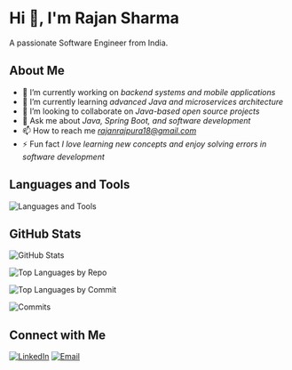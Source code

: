 # Hi 👋, I'm Rajan Sharma

A passionate Software Engineer from India.


## About Me

- 🔭 I’m currently working on *backend systems and mobile applications*
- 🌱 I’m currently learning *advanced Java and microservices architecture*
- 👯 I’m looking to collaborate on *Java-based open source projects*
- 💬 Ask me about *Java, Spring Boot, and software development*
- 📫 How to reach me *rajanrajpura18@gmail.com*
- ⚡ Fun fact *I love learning new concepts and enjoy solving errors in software development*

## Languages and Tools

![Languages and Tools](https://skillicons.dev/icons?i=java,spring,git,docker,react,jenkins)

## GitHub Stats

![GitHub Stats](https://github-readme-stats.vercel.app/api?username=Rajansharma0786&show_icons=true&theme=radical)

![Top Languages by Repo](https://github-readme-stats.vercel.app/api/top-langs/?username=Rajansharma0786&layout=compact&theme=radical)

![Top Languages by Commit](https://github-readme-stats.vercel.app/api/top-langs/?username=Rajansharma0786&langs_count=8&hide_progress=true&theme=radical)

![Commits](https://github-readme-streak-stats.herokuapp.com/?user=Rajansharma0786&theme=radical)

## Connect with Me

[![LinkedIn](https://img.shields.io/badge/LinkedIn-0077B5?style=for-the-badge&logo=linkedin&logoColor=white)](https://linkedin.com/in/rajan-sharma-32a246197)
[![Email](https://img.shields.io/badge/Email-D14836?style=for-the-badge&logo=gmail&logoColor=white)](mailto:rajanrajpura18@gmail.com)
